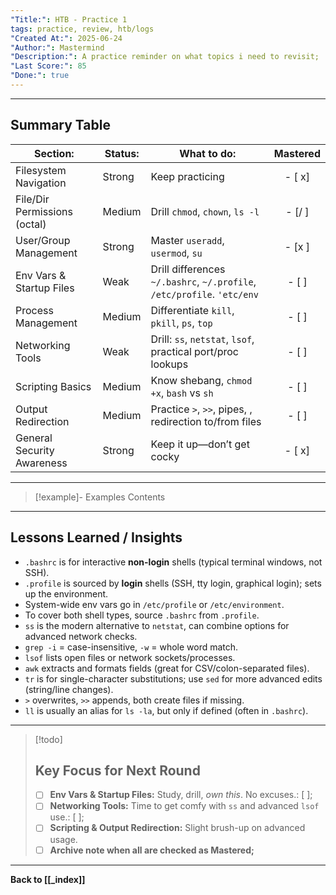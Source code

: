 ```yaml
---
"Title:": HTB - Practice 1
tags: practice, review, htb/logs
"Created At:": 2025-06-24
"Author:": Mastermind
"Description:": A practice reminder on what topics i need to revisit;
"Last Score:": 85
"Done:": true
---
```



---
## Summary Table

| Section:                     | Status: | What to do:                                                             | Mastered |
| ---------------------------- | ------- | ----------------------------------------------------------------------- | :------: |
| Filesystem Navigation        | Strong  | Keep practicing                                                         |  - [ x]  |
| File/Dir Permissions (octal) | Medium  | Drill `chmod`, `chown`, `ls -l`                                         |  - [/ ]  |
| User/Group Management        | Strong  | Master `useradd`, `usermod`, `su`                                       |  - [x ]  |
| Env Vars & Startup Files     | Weak    | Drill differences `~/.bashrc`, `~/.profile`, `/etc/profile`. `'etc/env` |  - [ ]   |
| Process Management           | Medium  | Differentiate `kill`, `pkill`, `ps`, `top`                              |  - [ ]   |
| Networking Tools             | Weak    | Drill: `ss`, `netstat`, `lsof`, practical port/proc lookups             |  - [ ]   |
| Scripting Basics             | Medium  | Know shebang, `chmod +x`, `bash` vs `sh`                                |  - [ ]   |
| Output Redirection           | Medium  | Practice `>`, `>>`, pipes, , redirection to/from files                  |  - [ ]   |
| General Security Awareness   | Strong  | Keep it up—don’t get cocky                                              |  - [ x]  |

---

> [!example]- Examples
> Contents

---

## Lessons Learned / Insights

- `.bashrc` is for interactive **non-login** shells (typical terminal windows, not SSH).
- `.profile` is sourced by **login** shells (SSH, tty login, graphical login); sets up the environment.
- System-wide env vars go in `/etc/profile` or `/etc/environment`.
- To cover both shell types, source `.bashrc` from `.profile`.
- `ss` is the modern alternative to `netstat`, can combine options for advanced network checks.
- `grep -i` = case-insensitive, `-w` = whole word match.
- `lsof` lists open files or network sockets/processes.
- `awk` extracts and formats fields (great for CSV/colon-separated files).
- `tr` is for single-character substitutions; use `sed` for more advanced edits (string/line changes).
- `>` overwrites, `>>` appends, both create files if missing.
- `ll` is usually an alias for `ls -la`, but only if defined (often in `.bashrc`).

---

>[!todo] 
>## Key Focus for Next Round
>- [ ] **Env Vars & Startup Files:** Study, drill, _own this_. No excuses.: [   ];
>- [ ] **Networking Tools:** Time to get comfy with `ss` and advanced `lsof` use.: [   ];
>- [ ] **Scripting & Output Redirection:** Slight brush-up on advanced usage.
>- [ ] **Archive note when all are checked as Mastered;**

---
**Back to [[_index]]**



